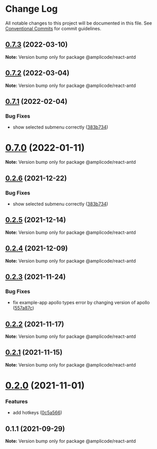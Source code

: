 # Change Log

All notable changes to this project will be documented in this file.
See [Conventional Commits](https://conventionalcommits.org) for commit guidelines.

## [0.7.3](https://github.com/Amplicode/amplicode-frontend/compare/@amplicode/react-antd@0.7.2...@amplicode/react-antd@0.7.3) (2022-03-10)

**Note:** Version bump only for package @amplicode/react-antd





## [0.7.2](https://github.com/Amplicode/amplicode-frontend/compare/@amplicode/react-antd@0.7.1...@amplicode/react-antd@0.7.2) (2022-03-04)

**Note:** Version bump only for package @amplicode/react-antd





## [0.7.1](https://github.com/Amplicode/amplicode-frontend/compare/@amplicode/react-antd@0.7.0...@amplicode/react-antd@0.7.1) (2022-02-04)


### Bug Fixes

* show selected submenu correctly ([383b734](https://github.com/Amplicode/amplicode-frontend/commit/383b734e31ae7d2190c9240e785a48feb1291c4f))





# [0.7.0](https://github.com/Amplicode/amplicode-frontend/compare/@amplicode/react-antd@0.2.5...@amplicode/react-antd@0.7.0) (2022-01-11)

**Note:** Version bump only for package @amplicode/react-antd





## [0.2.6](https://github.com/Amplicode/amplicode-frontend/compare/@amplicode/react-antd@0.2.5...@amplicode/react-antd@0.2.6) (2021-12-22)


### Bug Fixes

* show selected submenu correctly ([383b734](https://github.com/Amplicode/amplicode-frontend/commit/383b734e31ae7d2190c9240e785a48feb1291c4f))





## [0.2.5](https://github.com/Amplicode/amplicode-frontend/compare/@amplicode/react-antd@0.2.4...@amplicode/react-antd@0.2.5) (2021-12-14)

**Note:** Version bump only for package @amplicode/react-antd





## [0.2.4](https://github.com/Amplicode/amplicode-frontend/compare/@amplicode/react-antd@0.2.3...@amplicode/react-antd@0.2.4) (2021-12-09)

**Note:** Version bump only for package @amplicode/react-antd





## [0.2.3](https://github.com/Amplicode/amplicode-frontend/compare/@amplicode/react-antd@0.2.2...@amplicode/react-antd@0.2.3) (2021-11-24)


### Bug Fixes

* fix example-app apollo types error by changing version of apollo ([557a87c](https://github.com/Amplicode/amplicode-frontend/commit/557a87cbfc2f0ba81f90d019038709ea9e2d8c60))





## [0.2.2](https://github.com/Amplicode/amplicode-frontend/compare/@amplicode/react-antd@0.2.1...@amplicode/react-antd@0.2.2) (2021-11-17)

**Note:** Version bump only for package @amplicode/react-antd





## [0.2.1](https://github.com/Amplicode/amplicode-frontend/compare/@amplicode/react-antd@0.2.0...@amplicode/react-antd@0.2.1) (2021-11-15)

**Note:** Version bump only for package @amplicode/react-antd





# [0.2.0](https://github.com/Amplicode/amplicode-frontend/compare/@amplicode/react-antd@0.1.1...@amplicode/react-antd@0.2.0) (2021-11-01)


### Features

* add hotkeys ([0c5a566](https://github.com/Amplicode/amplicode-frontend/commit/0c5a5664264c4c96e7ce3d56196a0cc276bbb931))





## 0.1.1 (2021-09-29)

**Note:** Version bump only for package @amplicode/react-antd
